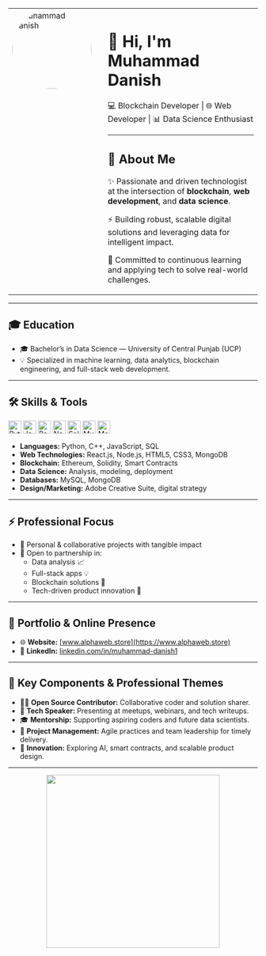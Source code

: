 <table>
  <tr>
    <td width="170" valign="top">
      <img src="https://github.com/alphaxt/me/blob/main/me.jpeg" alt="Muhammad Danish" width="160" style="border-radius:50%" />
    </td>
    <td valign="top" style="padding-left: 15px;">
      <h1>👋 Hi, I'm Muhammad Danish</h1>
      <p>💻 Blockchain Developer | 🌐 Web Developer | 📊 Data Science Enthusiast</p>
      <hr>
      <h2>🌟 About Me</h2>
      <p>✨ Passionate and driven technologist at the intersection of <strong>blockchain</strong>, <strong>web development</strong>, and <strong>data science</strong>.</p>
      <p>⚡ Building robust, scalable digital solutions and leveraging data for intelligent impact.</p>
      <p>🎯 Committed to continuous learning and applying tech to solve real-world challenges.</p>
    </td>
  </tr>
</table>

---

## 🎓 Education
- 🎓 Bachelor’s in Data Science — University of Central Punjab (UCP)
- 💡 Specialized in machine learning, data analytics, blockchain engineering, and full-stack web development.

---

## 🛠️ Skills & Tools
<p>
  <img src="https://cdn.jsdelivr.net/gh/devicons/devicon/icons/python/python-original.svg" height="26" alt="Python"/>
  <img src="https://cdn.jsdelivr.net/gh/devicons/devicon/icons/javascript/javascript-original.svg" height="26" alt="JavaScript"/>
  <img src="https://cdn.jsdelivr.net/gh/devicons/devicon/icons/react/react-original.svg" height="26" alt="React"/>
  <img src="https://cdn.jsdelivr.net/gh/devicons/devicon/icons/nodejs/nodejs-original.svg" height="26" alt="Node.js"/>
  <img src="https://cdn.jsdelivr.net/gh/devicons/devicon/icons/solidity/solidity-original.svg" height="26" alt="Solidity"/>
  <img src="https://cdn.jsdelivr.net/gh/devicons/devicon/icons/mysql/mysql-original.svg" height="26" alt="MySQL"/>
  <img src="https://cdn.jsdelivr.net/gh/devicons/devicon/icons/mongodb/mongodb-original.svg" height="26" alt="MongoDB"/>
</p>

- **Languages:** Python, C++, JavaScript, SQL  
- **Web Technologies:** React.js, Node.js, HTML5, CSS3, MongoDB  
- **Blockchain:** Ethereum, Solidity, Smart Contracts  
- **Data Science:** Analysis, modeling, deployment  
- **Databases:** MySQL, MongoDB  
- **Design/Marketing:** Adobe Creative Suite, digital strategy  

---

## ⚡ Professional Focus
- 🚀 Personal & collaborative projects with tangible impact
- 🤝 Open to partnership in:
  - Data analysis 📈
  - Full-stack apps 💡
  - Blockchain solutions 🔗
  - Tech-driven product innovation 🚀

---

## 💼 Portfolio & Online Presence
- 🌐 **Website:** [www.alphaweb.store](https://www.alphaweb.store)  
- 🔗 **LinkedIn:** [linkedin.com/in/muhammad-danish1](https://www.linkedin.com/in/muhammad-danish1/)

---

## 🧩 Key Components & Professional Themes
- 🧑‍💻 **Open Source Contributor:** Collaborative coder and solution sharer.  
- 🎤 **Tech Speaker:** Presenting at meetups, webinars, and tech writeups.  
- 🎓 **Mentorship:** Supporting aspiring coders and future data scientists.  
- 🌟 **Project Management:** Agile practices and team leadership for timely delivery.  
- 🚀 **Innovation:** Exploring AI, smart contracts, and scalable product design.  

---

<!-- Cool Divider -->
<p align="center">
  <img src="https://raw.githubusercontent.com/andreasbm/readme/master/assets/lines/rainbow.png" width="350" />
</p>
